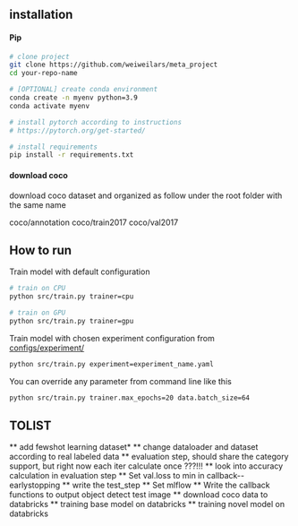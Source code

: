 ## installation 

#### Pip

```bash
# clone project
git clone https://github.com/weiweilars/meta_project
cd your-repo-name

# [OPTIONAL] create conda environment
conda create -n myenv python=3.9
conda activate myenv

# install pytorch according to instructions
# https://pytorch.org/get-started/

# install requirements
pip install -r requirements.txt
```

#### download coco 

download coco dataset and  organized as follow under the root folder with the same name 

coco/annotation 
coco/train2017
coco/val2017

## How to run

Train model with default configuration

```bash
# train on CPU
python src/train.py trainer=cpu

# train on GPU
python src/train.py trainer=gpu
```

Train model with chosen experiment configuration from [configs/experiment/](configs/experiment/)

```bash
python src/train.py experiment=experiment_name.yaml
```

You can override any parameter from command line like this

```bash
python src/train.py trainer.max_epochs=20 data.batch_size=64
```


## TOLIST 
** add fewshot learning dataset*
** change dataloader and dataset according to real labeled data
** evaluation step, should share the category support, but right now each iter calculate once ???!!!
** look into accuracy calculation in evaluation step
** Set val.loss to min in callback--earlystopping
** write the test_step
** Set mlflow
** Write the callback functions to output object detect test image
** download coco data to databricks
** training base model on databricks
** training novel model on databricks
